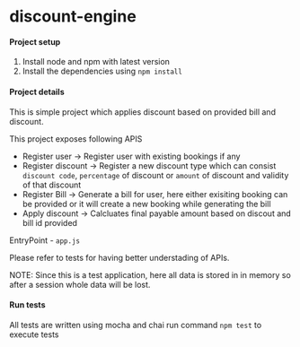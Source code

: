 # discount-engine

#### Project setup
1. Install node and npm with latest version
2. Install the dependencies using `npm install`

#### Project details
This is simple project which applies discount based on provided bill and discount.

This project exposes following APIS
* Register user -> Register user with existing bookings if any
* Register discount -> Register a new discount type which can consist `discount code`, `percentage` of discount or `amount` of discount and validity of that discount
* Register Bill -> Generate a bill for user, here either exisiting booking can be provided or it will create a new booking while generating the bill
* Apply discount -> Calcluates final payable amount based on discout and bill id provided

EntryPoint - `app.js`

Please refer to tests for having better understading of APIs.

NOTE: Since this is a test application, here all data is stored in in memory so after a session whole data will be lost.

#### Run tests
All tests are written using mocha and chai
run command `npm test` to execute tests